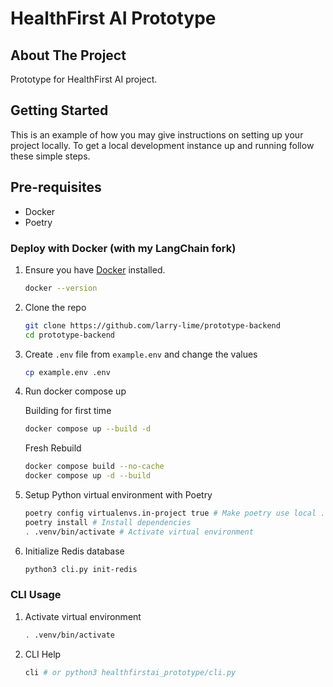 # HealthFirst AI Prototype

## About The Project

Prototype for HealthFirst AI project.

## Getting Started

This is an example of how you may give instructions on setting up your project locally.
To get a local development instance up and running follow these simple steps.

## Pre-requisites

- Docker
- Poetry

### Deploy with Docker (with my LangChain fork)

1. Ensure you have [Docker](https://www.docker.com/) installed.
   ```sh
   docker --version
   ```
2. Clone the repo
   ```sh
   git clone https://github.com/larry-lime/prototype-backend
   cd prototype-backend
   ```
3. Create `.env` file from `example.env` and change the values
   ```sh
   cp example.env .env
   ```
4. Run docker compose up

   Building for first time

   ```sh
   docker compose up --build -d
   ```

   Fresh Rebuild

   ```sh
   docker compose build --no-cache
   docker compose up -d --build
   ```

5. Setup Python virtual environment with Poetry

   ```sh
   poetry config virtualenvs.in-project true # Make poetry use local .venv folder
   poetry install # Install dependencies
   . .venv/bin/activate # Activate virtual environment
   ```

6. Initialize Redis database

   ```sh
   python3 cli.py init-redis
   ```

### CLI Usage

1. Activate virtual environment

   ```sh
   . .venv/bin/activate
   ```

2. CLI Help

   ```sh
   cli # or python3 healthfirstai_prototype/cli.py
   ```
